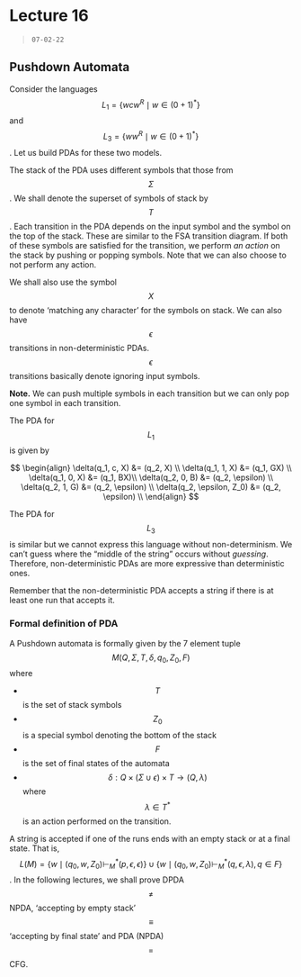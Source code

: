 # Lecture 16

> `07-02-22`

## Pushdown Automata

Consider the languages $$L_1 = \{wcw^R \mid w \in (0 + 1)^* \}$$ and $$L_3 = \{ww^R \mid w \in (0 + 1)^* \}$$. Let us build PDAs for these two models.

The stack of the PDA uses different symbols that those from $$\Sigma$$. We shall denote the superset of symbols of stack by $$T$$. Each transition in the PDA depends on the input symbol and the symbol on the top of the stack. These are similar to the FSA transition diagram. If both of these symbols are satisfied for the transition, we perform *an action* on the stack by pushing or popping symbols. Note that we can also choose to not perform any action.

We shall also use the symbol $$X$$ to denote ‘matching any character’ for the symbols on stack. We can also have $$\epsilon$$ transitions in non-deterministic PDAs. $$\epsilon$$ transitions basically denote ignoring input symbols. 

**Note.** We can push multiple symbols in each transition but we can only pop one symbol in each transition.

The PDA for $$L_1$$ is given by


$$
\begin{align}
\delta(q_1, c, X) &= (q_2, X) \\
\delta(q_1, 1, X) &= (q_1, GX) \\ 
\delta(q_1, 0, X) &= (q_1, BX)\\
\delta(q_2, 0, B) &= (q_2, \epsilon) \\
\delta(q_2, 1, G) &= (q_2, \epsilon) \\
\delta(q_2, \epsilon, Z_0) &= (q_2, \epsilon) \\
\end{align}
$$


The PDA for $$L_3$$ is similar but we cannot express this language without non-determinism. We can’t guess where the “middle of the string” occurs without *guessing*. Therefore, non-deterministic PDAs are more expressive than deterministic ones.

Remember that the non-deterministic PDA accepts a string if there is at least one run that accepts it.

### Formal definition of PDA

A Pushdown automata is formally given by the 7 element tuple $$M ( Q, \Sigma, T, \delta, q_0, Z_0, F )$$ where

- $$T$$ is the set of stack symbols
- $$Z_0$$ is a special symbol denoting the bottom of the stack
- $$F$$ is the set of final states of the automata
- $$\delta: Q \times (\Sigma \cup \epsilon) \times T \to (Q, \lambda)$$  where $$\lambda \in T^*$$ is an action performed on the transition. 

A string is accepted if one of the runs ends with an empty stack or at a final state. That is, $$L(M) = \{w \mid (q_0, w, Z_0) \vdash^*_M (p, \epsilon, \epsilon)\} \cup \{ w \mid (q_0, w, Z_0) \vdash^*_M (q, \epsilon, \lambda), q \in F\}$$. In the following lectures, we shall prove DPDA $$\neq$$ NPDA, ‘accepting by empty stack’ $$\equiv$$ ‘accepting by final state’ and PDA (NPDA) $$=$$ CFG.